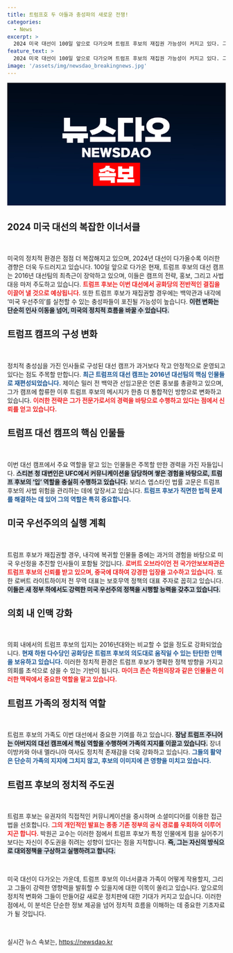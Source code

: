 ```yaml
---
title: 트럼프호 두 아들과 충성파의 새로운 전쟁!
categories:
  - News
excerpt: >
  2024 미국 대선이 100일 앞으로 다가오며 트럼프 후보의 재집권 가능성이 커지고 있다. 그의 이너서클이 2016년 팀 여전히 장악하며 강력한 대선 캠프를 구성, 정책과 인맥을 활용한 전략을 본격 가동한다. 과연 이들이 미국 정치에 어떤 변화를 가져올까?
feature_text: >
  2024 미국 대선이 100일 앞으로 다가오며 트럼프 후보의 재집권 가능성이 커지고 있다. 그의 이너서클이 2016년 팀 여전히 장악하며 강력한 대선 캠프를 구성, 정책과 인맥을 활용한 전략을 본격 가동한다. 과연 이들이 미국 정치에 어떤 변화를 가져올까?
image: '/assets/img/newsdao_breakingnews.jpg'
---
```


<p><img src="/assets/img/newsdao_breakingnews.jpg" alt="koreaapp 속보" /></p>

<h2 data-ke-size="size26">2024 미국 대선의 복잡한 이너서클</h2>

<p data-ke-size="size16">&nbsp;</p>

<p>미국의 정치적 환경은 점점 더 복잡해지고 있으며, 2024년 대선이 다가올수록 이러한 경향은 더욱 두드러지고 있습니다. 100일 앞으로 다가온 현재, 트럼프 후보의 대선 캠프는 2016년 대선팀의 최측근이 장악하고 있으며, 이들은 캠프의 전략, 홍보, 그리고 사법 대응 마저 주도하고 있습니다. <b><span style="color: #ee2323;">트럼프 후보는 이번 대선에서 공화당의 전반적인 결집을 이끌어 낼 것으로 예상됩니다.</span></b> 또한 트럼프 후보가 재집권할 경우에는 백악관과 내각에 ‘미국 우선주의’를 실천할 수 있는 충성파들이 포진될 가능성이 높습니다. <b><span style="background-color: #21538527;">이런 변화는 단순히 인사 이동을 넘어, 미국의 정치적 흐름을 바꿀 수 있습니다.</span></b></p>

<h2 data-ke-size="size26">트럼프 캠프의 구성 변화</h2>

<p data-ke-size="size16">&nbsp;</p>

<p>정치적 충성심을 가진 인사들로 구성된 대선 캠프가 과거보다 작고 안정적으로 운영되고 있다는 점도 주목할 만합니다. <b><span style="color: #1a5490;">최근 트럼프의 대선 캠프는 2016년 대선팀의 핵심 인물들로 재편성되었습니다.</span></b> 제이슨 밀러 전 백악관 선임고문은 언론 홍보를 총괄하고 있으며, 그가 캠프에 합류한 이후 트럼프 후보의 메시지가 한층 더 통합적인 방향으로 변화하고 있습니다. <b><span style="color: #ee2323;">이러한 전략은 그가 전문가로서의 경력을 바탕으로 수행하고 있다는 점에서 신뢰를 얻고 있습니다.</span></b></p>

<h2 data-ke-size="size26">트럼프 대선 캠프의 핵심 인물들</h2>

<p data-ke-size="size16">&nbsp;</p>

<p>이번 대선 캠프에서 주요 역할을 맡고 있는 인물들은 주목할 만한 경력을 가진 자들입니다. <b><span style="background-color: #21538527;">스티븐 청 대변인은 UFC에서 커뮤니케이션을 담당하며 쌓은 경험을 바탕으로, 트럼프 후보의 ‘입’ 역할을 충실히 수행하고 있습니다.</span></b> 보리스 엡스타인 법률 고문은 트럼프 후보의 사법 위험을 관리하는 데에 앞장서고 있습니다. <b><span style="color: #1a5490;">트럼프 후보가 직면한 법적 문제를 해결하는 데 있어 그의 역할은 특히 중요합니다.</span></b> </p>

<h2 data-ke-size="size26">미국 우선주의의 실행 계획</h2>

<p data-ke-size="size16">&nbsp;</p>

<p>트럼프 후보가 재집권할 경우, 내각에 복귀할 인물들 중에는 과거의 경험을 바탕으로 미국 우선정을 추진할 인사들이 포함될 것입니다. <b><span style="color: #ee2323;">로버트 오브라이언 전 국가안보보좌관은 트럼프 후보의 신뢰를 받고 있으며, 중국에 대하여 강경한 입장을 고수하고 있습니다.</span></b> 또한 로버트 라이트하이저 전 무역 대표는 보호무역 정책의 대표 주자로 꼽히고 있습니다. <b><span style="background-color: #21538527;">이들은 새 정부 하에서도 강력한 미국 우선주의 정책을 시행할 능력을 갖추고 있습니다.</span></b></p>

<h2 data-ke-size="size26">의회 내 인맥 강화</h2>

<p data-ke-size="size16">&nbsp;</p>

<p>의회 내에서의 트럼프 후보의 입지는 2016년대와는 비교할 수 없을 정도로 강화되었습니다. <b><span style="color: #1a5490;">현재 하원 다수당인 공화당은 트럼프 후보의 의도대로 움직일 수 있는 탄탄한 인맥을 보유하고 있습니다.</span></b> 이러한 정치적 환경은 트럼프 후보가 명확한 정책 방향을 가지고 의회를 초석으로 삼을 수 있는 기반이 됩니다. <b><span style="color: #ee2323;">마이크 존슨 하원의장과 같은 인물들은 이러한 맥락에서 중요한 역할을 맡고 있습니다.</span></b> </p>

<h2 data-ke-size="size26">트럼프 가족의 정치적 역할</h2>

<p data-ke-size="size16">&nbsp;</p>

<p>트럼프 후보의 가족도 이번 대선에서 중요한 기여를 하고 있습니다. <b><span style="background-color: #21538527;">장남 트럼프 주니어는 아버지의 대선 캠프에서 핵심 역할을 수행하며 가족의 지지를 이끌고 있습니다.</span></b> 장녀 이방카와 아내 멜라니아 여사도 정치적 존재감을 더욱 강화하고 있습니다. <b><span style="color: #1a5490;">그들의 활약은 단순히 가족의 지지에 그치지 않고, 후보의 이미지에 큰 영향을 미치고 있습니다.</span></b> </p>

<h2 data-ke-size="size26">트럼프 후보의 정치적 주도권</h2>

<p data-ke-size="size16">&nbsp;</p>

<p>트럼프 후보는 유권자의 직접적인 커뮤니케이션을 중시하며 소셜미디어를 이용한 접근법을 선호합니다. <b><span style="color: #ee2323;">그의 개인적인 발표는 종종 기존 정부의 공식 경로를 우회하여 이루어지곤 합니다.</span></b> 박원곤 교수는 이러한 점에서 트럼프 후보가 특정 인물에게 힘을 실어주기보다는 자신이 주도권을 쥐려는 성향이 있다는 점을 지적합니다. <b><span style="background-color: #21538527;">즉, 그는 자신의 방식으로 대외정책을 구상하고 실행하려고 합니다.</span></b></p>

<p data-ke-size="size16">&nbsp;</p> 

<p>미국 대선이 다가오는 가운데, 트럼프 후보의 이너서클과 가족이 어떻게 작용할지, 그리고 그들이 강력한 영향력을 발휘할 수 있을지에 대한 이목이 쏠리고 있습니다. 앞으로의 정치적 변화와 그들이 만들어갈 새로운 정치판에 대한 기대가 커지고 있습니다. 이러한 점에서, 이 분석은 단순한 정보 제공을 넘어 정치적 흐름을 이해하는 데 중요한 기초자료가 될 것입니다. <p data-ke-size="size16">&nbsp;</p></p>
실시간 뉴스 속보는, <a href="https://newsdao.kr" rel="dofollow">https://newsdao.kr</a>


